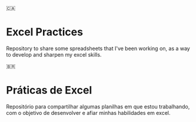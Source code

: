 🇨🇦
# Excel Practices
Repository to share some spreadsheets that I've been working on, as a way to develop and sharpen my excel skills.


🇧🇷
# Práticas de Excel
Repositório para compartilhar algumas planilhas em que estou trabalhando, com o objetivo de desenvolver e afiar minhas habilidades em excel.
